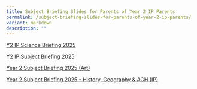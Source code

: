 ```yaml
---
title: Subject Briefing Slides for Parents of Year 2 IP Parents
permalink: /subject-briefing-slides-for-parents-of-year-2-ip-parents/
variant: markdown
description: ""
---
```

<p><a href="/files/Y2 IP Science Briefing 2025_July.pdf" rel="noopener nofollow" target="_blank">Y2 IP Science Briefing 2025</a>
</p>
<p><a href="/files/Y2 IP Subject Briefing 2025.pdf" rel="noopener nofollow" target="_blank">Y2 IP Subject Briefing 2025</a>
</p>
<p><a href="/files/Year 2 Subject Briefing 2025 (SEC &amp; IP Art) 20250711 1.pdf" rel="noopener nofollow" target="_blank">Year 2 Subject Briefing 2025 (Art)</a>
</p>
<p><a href="/files/Year 2 Subject Briefing 2025 - History, Geography &amp; ACH (IP) 2.pdf" rel="noopener nofollow" target="_blank">Year 2 Subject Briefing 2025 - History, Geography &amp; ACH (IP)</a>
</p>